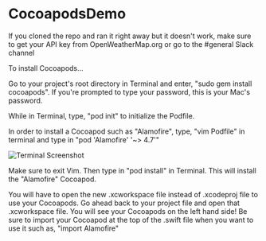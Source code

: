 # CocoapodsDemo

If you cloned the repo and ran it right away but it doesn't work, make sure to get your API key from OpenWeatherMap.org or go to the #general Slack channel

To install Cocoapods...

Go to your project's root directory in Terminal and enter, "sudo gem install cocoapods". If you're prompted to type your password, this is your Mac's password.

While in Terminal, type, "pod init" to initialize the Podfile.

In order to install a Cocoapod such as "Alamofire", type, "vim Podfile" in terminal and type in "pod 'Alamofire' '~> 4.7'"

![Terminal Screenshot](https://ibb.co/f5Ac8V)

Make sure to exit Vim. Then type in "pod install" in Terminal. This will install the "Alamofire" Cocoapod.

You will have to open the new .xcworkspace file instead of .xcodeproj file to use your Cocoapods. Go ahead back to your project file and open that .xcworkspace file. You will see your Cocoapods on the left hand side! Be sure to import your Cocoapod at the top of the .swift file when you want to use it such as, "import Alamofire"
